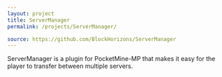 ```yaml
---
layout: project
title: ServerManager
permalink: /projects/ServerManager/

source: https://github.com/BlockHorizons/ServerManager
---
```

ServerManager is a plugin for PocketMine-MP that makes it easy for the player to transfer between multiple servers.
